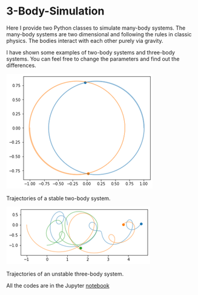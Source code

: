 # 3-Body-Simulation
Here I provide two Python classes to simulate many-body systems. The many-body systems are two dimensional and following the rules in classic physics. The bodies interact with each other purely via gravity.

I have shown some examples of two-body systems and three-body systems. You can feel free to change the parameters and find out the differences.

![2body](https://github.com/guoli-techlent/3-Body-Simulation/blob/main/2body.png?raw=true)

Trajectories of a stable two-body system.

![3body](https://github.com/guoli-techlent/3-Body-Simulation/blob/main/3body.png?raw=true)

Trajectories of an unstable three-body system.

All the codes are in the Jupyter [notebook](/3BodySimulation.ipynb)
